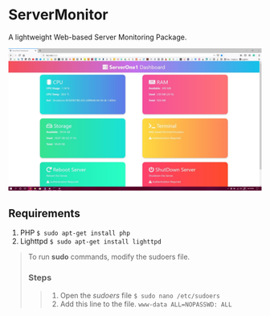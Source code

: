 # ServerMonitor
A lightweight Web-based Server Monitoring Package.

![picture alt](https://raw.githubusercontent.com/mukherjeearnab/ServerMonitor/master/SharedScreenshot.jpg "Screenshot")

## Requirements
1. PHP
```$ sudo apt-get install php```
2. Lighttpd
```$ sudo apt-get install lighttpd```

> To run **sudo** commands, modify the sudoers file.
> ### Steps
>> 1. Open the *sudoers* file
>> ```$ sudo nano /etc/sudoers```
>> 2. Add this line to the file.
>> ```www-data ALL=NOPASSWD: ALL```
